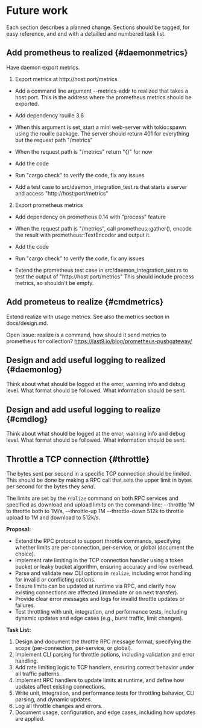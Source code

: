 # Future work

Each section describes a planned change. Sections should be tagged,
for easy reference, and end with a detailled and numbered task list.

## Add prometheus to realized {#daemonmetrics}

Have daemon export metrics.

1. Export metrics at http://host:port/metrics

- Add a command line argument --metrics-addr to realized that takes a
  host:port. This is the address where the prometheus metrics should
  be exported.

- Add dependency rouille 3.6

- When this argument is set, start a mini web-server with tokio::spawn
  using the rouille package. The server should return 401 for
  everything but the request path "/metrics"

- When the request path is "/metrics" return "{}" for now

- Add the code

- Run "cargo check" to verify the code, fix any issues

- Add a test case to src/daemon_integration_test.rs that starts
  a server and access "http://host:port/metrics"

2. Export prometheus metrics

- Add dependency on prometheus 0.14 with "process" feature

- When the request path is "/metrics", call prometheus::gather(),
  encode the result with prometheus::TextEncoder and output it.

- Add the code

- Run "cargo check" to verify the code, fix any issues

- Extend the prometheus test case in src/daemon_integration_test.rs
  to test the output of "http://host:port/metrics" This should
  include process metrics, so shouldn't be empty.

## Add prometeus to realize {#cmdmetrics}

Extend realize with usage metrics. See also the metrics section in
docs/design.md.

Open issue: realize is a command, how should it send metrics to
prometheus for collection? https://last9.io/blog/prometheus-pushgateway/

## Design and add useful logging to realized {#daemonlog}

Think about what should be logged at the error, warning info and debug
level. What format should be followed. What information should be
sent.

## Design and add useful logging to realize {#cmdlog}

Think about what should be logged at the error, warning info and debug
level. What format should be followed. What information should be
sent.

## Throttle a TCP connection {#throttle}

The bytes sent per second in a specific TCP connection should be
limited. This should be done by making a RPC call that sets the upper
limit in bytes per second for the bytes they *send*.

The limits are set by the `realize` command on both RPC services and
specified as download and upload limits on the command-line:
--throttle 1M to throttle both to 1M/s, --throttle-up 1M
--throttle-down 512k to throttle upload to 1M and download to
512k/s.

**Proposal:**
- Extend the RPC protocol to support throttle commands, specifying whether limits are per-connection, per-service, or global (document the choice).
- Implement rate limiting in the TCP connection handler using a token bucket or leaky bucket algorithm, ensuring accuracy and low overhead.
- Parse and validate new CLI options in `realize`, including error handling for invalid or conflicting options.
- Ensure limits can be updated at runtime via RPC, and clarify how existing connections are affected (immediate or on next transfer).
- Provide clear error messages and logs for invalid throttle updates or failures.
- Test throttling with unit, integration, and performance tests, including dynamic updates and edge cases (e.g., burst traffic, limit changes).

**Task List:**
1. Design and document the throttle RPC message format, specifying the scope (per-connection, per-service, or global).
2. Implement CLI parsing for throttle options, including validation and error handling.
3. Add rate limiting logic to TCP handlers, ensuring correct behavior under all traffic patterns.
4. Implement RPC handlers to update limits at runtime, and define how updates affect existing connections.
5. Write unit, integration, and performance tests for throttling behavior, CLI parsing, and dynamic updates.
6. Log all throttle changes and errors.
7. Document usage, configuration, and edge cases, including how updates are applied.

